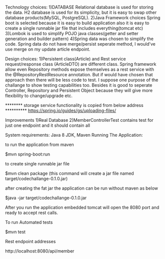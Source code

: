 Technology choices:
1)DATABASE
Relational database is used for storing the data. H2 database is used for its simplicity, but it is easy to swap other database
products(MySQL, PostgreSQL).
2)Java Framework choices
Spring boot is selected because it is easy to build application also it is easy to create a single runnable jar file that includes everything(tomcat etc)
3)Lombok is used to simplify POJO java classes(getter and setter generation and builder pattern)
4)Spring data was chosen to simplify the code. Spring data do not have merge/persist seperate method, I would've use merge on my update
article endpoint.

Design choices:
1)Persistent class(Article) and Rest service request/response class (ArticleDTO) are different class. Spring framework allow even
Repository methods expose themselves as a rest service with the @RepositoryRestResource annotation. But if would have chosen that approach
then there will be less code to test. I suppose one purpose of the challange to show testing capabilities too. Besides it is good to
seperate Controller, Repository and Persistent Object because they will give more flexibility to change/upgrade etc.

******** storage service functionality is copied from below address **********
https://spring.io/guides/gs/uploading-files/

Improvements
1)Real Database
2)MemberControllerTest contains test for just one endpoint and it should contain all


System requirements: Java 8 JDK, Maven
Running The Application:

to run the application from maven

$mvn spring-boot:run

to create single runnable jar file

$mvn clean package   (this command will create a jar file named  target/codechallange-0.1.0.jar)

after creating the fat jar the application can be run without maven as below

$java -jar target/codechallange-0.1.0.jar

After you run the application embedded tomcat will open the 8080 port and ready to accept rest calls.

To run Automated tests

$mvn test

Rest endpoint addresses

http://localhost:8080/api/member

